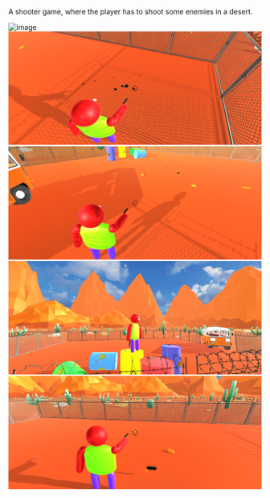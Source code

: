 A shooter game, where the player has to shoot some enemies in a desert.

![image](Screenshots/1.jpg)
![](Screenshots/2.jpg)
![](Screenshots/3.jpg)
![](Screenshots/4.jpg)
![](Screenshots/5.jpg)
